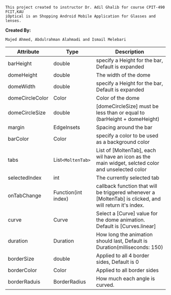 ```
This project created to instructor Dr. Adil Ghalib for course CPIT-490 FCIT,KAU
iOptical is an Shopping Android Mobile Application for Glasses and lenses.
```
<b> Created By: </b>
```
Majed Ahmed, Abdulrahman Alahmadi and Ismail Melebari
```

| Attribute     | Type          | Description   |
| ------------- | ------------- | ------------- |
| barHeight     | double        | specify a Height for the bar, Default is expanded  |
| domeHeight     | double        | The width of the dome  |
| domeWidth     | double        | specify a Height for the bar, Default is expanded  |
| domeCircleColor     | Color        | Color of the dome  |
| domeCircleSize     | double        | [domeCircleSize] must be less than or equal to (barHeight + domeHeight)  |
| margin     | EdgeInsets        | Spacing around the bar  |
| barColor     | Color        | specify a color to be used as a background color  |
| tabs     | List`<MoltenTab>`        | List of [MoltenTab], each wil have an icon as the main widget, selcted color and unselected color  |
| selectedIndex     | int        | The currently selected tab  |
| onTabChange     | Function(int index)        | callback function that will be triggered whenever a [MoltenTab] is clicked, and will return it's index.  |
| curve     | Curve        | Select a [Curve] value for the dome animation. Default is [Curves.linear]  |
| duration     | Duration        | How long the animation should last, Default is Duration(milliseconds: 150)  |
| borderSize     | double        | Applied to all 4 border sides, Default is 0  |
| borderColor     | Color        | Applied to all border sides  |
| borderRaduis     | BorderRadius        | How much each angle is curved.  |

